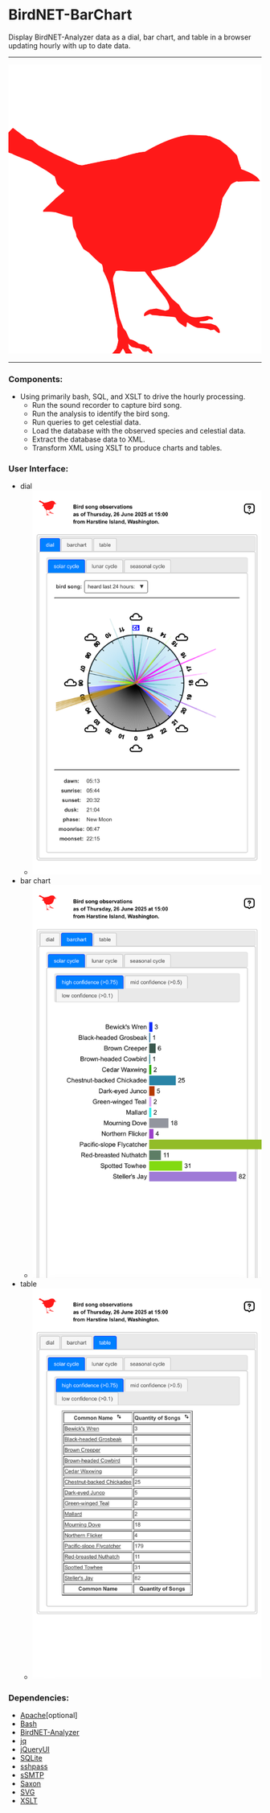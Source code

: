 # BirdNET-BarChart

Display BirdNET-Analyzer data as a dial, bar chart, and table in a browser updating hourly with up to date data.

---

![dacracot/BirdNET-BarChart](web/grfx/svg/bird.svg)

---

### Components:

* Using primarily bash, SQL, and XSLT to drive the hourly processing.
	* Run the sound recorder to capture bird song.
	* Run the analysis to identify the bird song.
	* Run queries to get celestial data.
	* Load the database with the observed species and celestial data.
	* Extract the database data to XML.
	* Transform XML using XSLT to produce charts and tables.

### User Interface:

* dial
	* ![dial](web/grfx/png/dialShot.png)
* bar chart
	* ![bar chart](web/grfx/png/barChartShot.png)
* table
	* ![table](web/grfx/png/tableShot.png)

### Dependencies:

* [Apache](https://projects.apache.org/project.html?httpd-http_server)[optional]
* [Bash](https://linuxconfig.org/bash-scripting-tutorial-for-beginners)
* [BirdNET-Analyzer](https://github.com/kahst/BirdNET-Analyzer)
* [jq](https://jqlang.org)
* [jQueryUI](https://jqueryui.com)
* [SQLite](https://sqlite.org/)
* [sshpass](https://stackoverflow.com/questions/12202587/automatically-enter-ssh-password-with-script)
* [sSMTP](https://packages.debian.org/source/unstable/ssmtp)
* [Saxon](https://www.saxonica.com/welcome/welcome.xml)
* [SVG](https://www.w3schools.com/graphics/svg_intro.asp)
* [XSLT](https://www.w3schools.com/xml/xsl_intro.asp)
